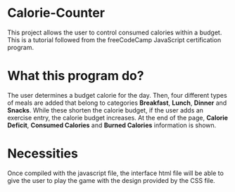 # Calorie-Counter
This project allows the user to control consumed calories within a budget. This is a tutorial followed from the freeCodeCamp JavaScript certification program.

# What this program do?
The user determines a budget calorie for the day. Then, four different types of meals are added that belong to categories **Breakfast**, **Lunch**, **Dinner** and **Snacks**. While these shorten the calorie budget, if the user adds an exercise entry, the calorie budget increases. At the end of the page, **Calorie Deficit**, **Consumed Calories** and **Burned Calories** information is shown.

# Necessities
Once compiled with the javascript file, the interface html file will be able to give the user to play the game with the design provided by the CSS file.
